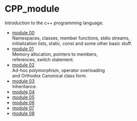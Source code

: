 # CPP_module
Introduction to the c++ programming language.

- [module 00](./module_00) \
  Namespaces, classes, member functions, stdio streams, \
  initialization lists, static, const and some other basic stuff.
- [module 01](./module_01) \
  Memory allocation, pointers to members, \
  references, switch statement. 
- [module 02](./module_02) \
  Ad-hoc polymorphism, operator overloading \
  and Orthodox Canonical class form.
- [module 03](./module_03) \
  Inheritance.
- [module 04](./module_04)
- [module 05](./module_05)
- [module 06](./module_06)
- [module 07](./module_07)
- [module 08](./module_08)

